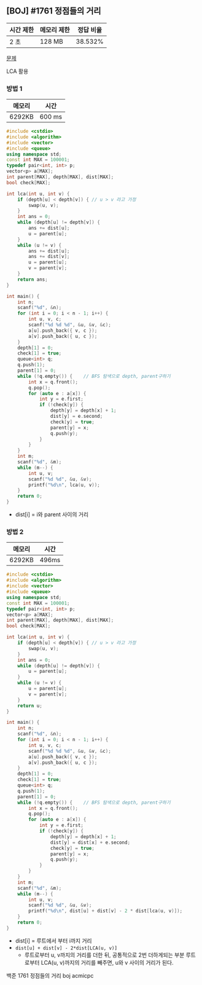 ## [BOJ] #1761 정점들의 거리

| 시간 제한 | 메모리 제한 | 정답 비율 |
| --------- | ----------- | --------- |
| 2 초      | 128 MB      | 38.532%   |

[문제](https://www.acmicpc.net/problem/1761)



LCA 활용

### 방법 1

| 메모리 | 시간   |
| ------ | ------ |
| 6292KB | 600 ms |

```c++
#include <cstdio>
#include <algorithm>
#include <vector>
#include <queue>
using namespace std;
const int MAX = 100001;
typedef pair<int, int> p;
vector<p> a[MAX];
int parent[MAX], depth[MAX], dist[MAX];
bool check[MAX];

int lca(int u, int v) {
	if (depth[u] < depth[v]) { // u > v 라고 가정
		swap(u, v);
	}
	int ans = 0;
	while (depth[u] != depth[v]) {
		ans += dist[u];
		u = parent[u];
	}
	while (u != v) {
		ans += dist[u];
		ans += dist[v];
		u = parent[u];
		v = parent[v];
	}
	return ans;
}

int main() {
	int n;
	scanf("%d", &n);
	for (int i = 0; i < n - 1; i++) {
		int u, v, c;
		scanf("%d %d %d", &u, &v, &c);
		a[u].push_back({ v, c });
		a[v].push_back({ u, c });
	}
	depth[1] = 0;
	check[1] = true;
	queue<int> q;
	q.push(1);
	parent[1] = 0;
	while (!q.empty()) {	// BFS 탐색으로 depth, parent구하기
		int x = q.front();
		q.pop();
		for (auto e : a[x]) {
			int y = e.first;
			if (!check[y]) {
				depth[y] = depth[x] + 1;
				dist[y] = e.second;
				check[y] = true;
				parent[y] = x;
				q.push(y);
			}
		}
	}
	int m;
	scanf("%d", &m);
	while (m--) {
		int u, v;
		scanf("%d %d", &u, &v);
		printf("%d\n", lca(u, v));
	}
	return 0;
}
```

- dist[i] = i와 parent 사이의 거리

### 방법 2

| 메모리 | 시간  |
| ------ | ----- |
| 6292KB | 496ms |

```c++
#include <cstdio>
#include <algorithm>
#include <vector>
#include <queue>
using namespace std;
const int MAX = 100001;
typedef pair<int, int> p;
vector<p> a[MAX];
int parent[MAX], depth[MAX], dist[MAX];
bool check[MAX];

int lca(int u, int v) {
	if (depth[u] < depth[v]) { // u > v 라고 가정
		swap(u, v);
	}
	int ans = 0;
	while (depth[u] != depth[v]) {
		u = parent[u];
	}
	while (u != v) {
		u = parent[u];
		v = parent[v];
	}
	return u;
}

int main() {
	int n;
	scanf("%d", &n);
	for (int i = 0; i < n - 1; i++) {
		int u, v, c;
		scanf("%d %d %d", &u, &v, &c);
		a[u].push_back({ v, c });
		a[v].push_back({ u, c });
	}
	depth[1] = 0;
	check[1] = true;
	queue<int> q;
	q.push(1);
	parent[1] = 0;
	while (!q.empty()) {	// BFS 탐색으로 depth, parent구하기
		int x = q.front();
		q.pop();
		for (auto e : a[x]) {
			int y = e.first;
			if (!check[y]) {
				depth[y] = depth[x] + 1;
				dist[y] = dist[x] + e.second;
				check[y] = true;
				parent[y] = x;
				q.push(y);
			}
		}
	}
	int m;
	scanf("%d", &m);
	while (m--) {
		int u, v;
		scanf("%d %d", &u, &v);
		printf("%d\n", dist[u] + dist[v] - 2 * dist[lca(u, v)]);
	}
	return 0;
}
```

- dist[i] = 루트에서 부터 i까지 거리
- `dist[u] + dist[v] - 2*dist[LCA(u, v)]`
  - 루트로부터 u, v까지의 거리를 더한 뒤, 공통적으로 2번 더하게되는 부분 루트로부터 LCA(u, v)까지의 거리를 빼주면, u와 v 사이의 거리가 된다.





백준 1761 정점들의 거리 boj acmicpc

